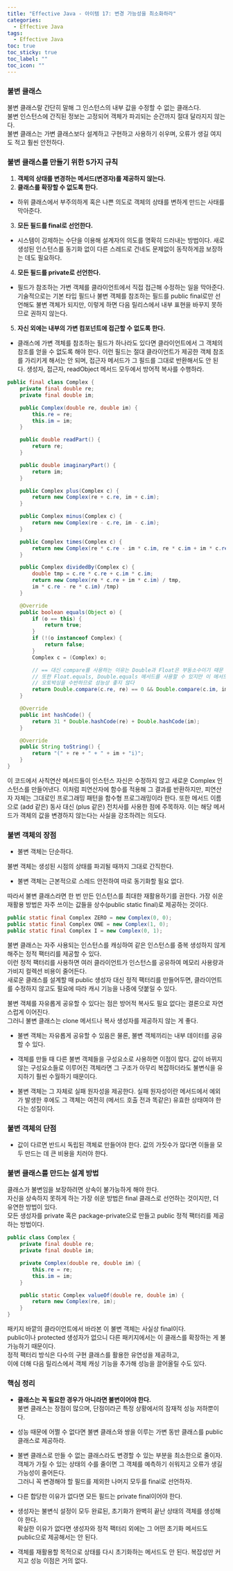 ```yaml
---
title: "Effective Java - 아이템 17: 변경 가능성을 최소화하라"
categories:
  - Effective Java
tags:
  - Effective Java
toc: true
toc_sticky: true
toc_label: ""
toc_icon: ""
---
```


### 불변 클래스

불변 클래스랄 간단히 말해 그 인스턴스의 내부 값을 수정할 수 없는 클래스다. <br>
불변 인스턴스에 간직된 정보는 고정되어 객체가 파괴되는 순간까지 절대 달라지지 않는다. <br>
불변 클래스는 가변 클래스보다 설계하고 구현하고 사용하기 쉬우며, 오류가 생길 여지도 적고 훨씬 안전하다.<br>

### 불변 클래스를 만들기 위한 5가지 규칙

1. **객체의 상태를 변경하는 메서드(변경자)를 제공하지 않는다.**
2. **클래스를 확장할 수 없도록 한다.**
- 하위 클래스에서 부주의하게 혹은 나쁜 의도로 객체의 상태를 변하게 만드는 사태를 막아준다.

3. **모든 필드를 final로 선언한다.**
- 시스템이 강제하는 수단을 이용해 설계자의 의도를 명확히 드러내는 방법이다. 새로 생성된 인스턴스를 동기화 없이 다른 스레드로 건네도 문제없이 동작하게끔 보장하는 데도 필요하다.

4. **모든 필드를 private로 선언한다.**
- 필드가 참조하는 가변 객체를 클라이언트에서 직접 접근해 수정하는 일을 막아준다. 기술적으로는 기본 타입 필드나 불변 객체를 참조하는 필드를 public final로만 선언해도 불변 객체가 되지만, 이렇게 하면
  다음 릴리스에서 내부 표현을 바꾸지 못하므로 권하지 않는다.

5. **자신 외에는 내부의 가변 컴포넌트에 접근할 수 없도록 한다.**
- 클래스에 가변 객체를 참조하는 필드가 하나라도 있다면 클라이언트에서 그 객체의 참조를 얻을 수 없도록 해야 한다. 이런 필드는 절대 클라이언트가 제공한 객체 참조를 가리키게 해서는 안 되며, 접근자 메서드가 그
  필드를 그대로 반환해서도 안 된다. 생성자, 접근자, readObject 메서드 모두에서 방어적 복사를 수행하라.

```java
public final class Complex {
    private final double re;
    private final double im;

    public Complex(double re, double im) {
        this.re = re;
        this.im = im;
    }

    public double readPart() {
        return re;
    }

    public double imaginaryPart() {
        return im;
    }

    public Complex plus(Complex c) {
        return new Complex(re + c.re, im + c.im);
    }

    public Complex minus(Complex c) {
        return new Complex(re - c.re, im - c.im);
    }

    public Complex times(Complex c) {
        return new Complex(re * c.re - im * c.im, re * c.im + im * c.re);
    }

    public Complex dividedBy(Complex c) {
        double tmp = c.re * c.re + c.im * c.im;
        return new Complex(re * c.re + im * c.im) / tmp,
        im * c.re - re * c.im) /tmp)
    }

    @Override
    public boolean equals(Object o) {
        if (o == this) {
            return true;
        }
        if (!(o instanceof Complex) {
            return false;
        }
        Complex c = (Complex) o;

        // == 대신 compare를 사용하는 이유는 Double과 Float은 부동소수이기 때문
        // 또한 Float.equals, Double.equals 메서드를 사용할 수 있지만 이 메서드들은
        // 오토박싱을 수반하므로 성능상 좋지 않다
        return Double.compare(c.re, re) == 0 && Double.compare(c.im, im) == 0;
    }

    @Override
    public int hashCode() {
        return 31 * Double.hashCode(re) + Double.hashCode(im);
    }

    @Override
    public String toString() {
        return "(" + re + " + " + im + "i)";
    }
}
```

이 코드에서 사칙연산 메서드들이 인스턴스 자신은 수정하지 않고 새로운 Complex 인스턴스를 만들어낸다. 이처럼 피연산자에 함수를 적용해 그 결과를 반환하지만, 피연산자 자체는 그대로인 프로그래밍 패턴을 함수형
프로그래밍이라 한다. 또한 메서드 이름으로 (add 같은) 동사 대신 (plus 같은) 전치사를 사용한 점에 주목하자. 이는 해당 메서드가 객체의 값을 변경하지 않는다는 사실을 강조하려는 의도다.

### 불변 객체의 장점

- 불변 객체는 단순하다.

불변 객체는 생성된 시점의 상태를 파괴될 때까지 그대로 간직한다.

- 불변 객체는 근본적으로 스레드 안전하여 따로 동기화할 필요 없다.

따라서 불변 클래스라면 한 번 만든 인스턴스를 최대한 재활용하기를 권한다. 가장 쉬운 재활용 방법은 자주 쓰이는 값들을 상수(public static final)로 제공하는 것이다.

```java
public static final Complex ZERO = new Complex(0, 0);
public static final Complex ONE = new Complex(1, 0);
public static final Complex I = new Complex(0, 1);
```

불변 클래스는 자주 사용되는 인스턴스를 캐싱하여 같은 인스턴스를 중복 생성하지 않게 해주는 정적 팩터리를 제공할 수 있다.<br> 
이런 정적 팩터리를 사용하면 여러 클라이언트가 인스턴스를 공유하여 메모리 사용량과 가비지 컬렉션 비용이 줄어든다.<br> 
새로운 클래스를 설계할 때 public 생성자 대신 정적 팩터리를 만들어두면, 클라이언트를 수정하지 않고도 필요에 따라 캐시 기능을 나중에 덧붙일 수 있다.

불변 객체를 자유롭게 공유할 수 있다는 점은 방어적 복사도 필요 없다는 결론으로 자연스럽게 이어진다.<br> 
그러니 불변 클래스는 clone 메서드나 복사 생성자를 제공하지 않는 게 좋다.

- 불변 객체는 자유롭게 공유할 수 있음은 물론, 불변 객체끼리는 내부 데이터를 공유할 수 있다.
- 객체를 만들 때 다른 불변 객체들을 구성요소로 사용하면 이점이 많다.
값이 바뀌지 않는 구성요소들로 이루어진 객체라면 그 구조가 아무리 복잡하더라도 불변식을 유지하기 훨씬 수월하기 때문이다.

- 불변 객체는 그 자체로 실패 원자성을 제공한다.
실패 원자성이란 메서드에서 예외가 발생한 후에도 그 객체는 여전히 (메서드 호출 전과 똑같은) 유효한 상태여야 한다는 성질이다.

### 불변 객체의 단점

- 값이 다르면 반드시 독립된 객체로 만들어야 한다.
값의 가짓수가 많다면 이들을 모두 만드는 데 큰 비용을 치러야 한다.

### 불변 클래스를 만드는 설계 방법

클래스가 불변임을 보장하려면 상속이 불가능하게 해야 한다.<br> 
자신을 상속하지 못하게 하는 가장 쉬운 방법은 final 클래스로 선언하는 것이지만, 더 유연한 방법이 있다.<br> 
모든 생성자를 private 혹은 package-private으로 만들고 public 정적 팩터리를 제공하는 방법이다.

```java
public class Complex {
    private final double re;
    private final double im;

    private Complex(double re, double im) {
        this.re = re;
        this.im = im;
    }

    public static Complex valueOf(double re, double im) {
        return new Complex(re, im);
    }
}
```

패키지 바깥의 클라이언트에서 바라본 이 불변 객체는 사실상 final이다.<br> 
public이나 protected 생성자가 없으니 다른 패키지에서는 이 클래스를 확장하는 게 불가능하기 때문이다.<br> 
정적 팩터리 방식은 다수의 구현 클래스를 활용한 유연성을 제공하고,<br> 
이에 더해 다음 릴리스에서 객체 캐싱 기능을 추가해 성능을 끌어올릴 수도 있다.

### 핵심 정리

- **클래스는 꼭 필요한 경우가 아니라면 불변이어야 한다.**<br>
불변 클래스는 장점이 많으며, 단점이라곤 특정 상황에서의 잠재적 성능 저하뿐이다.<br>

- 성능 때문에 어쩔 수 없다면 불변 클래스와 쌍을 이루는 가변 동반 클래스를 public 클래스로 제공하라.<br>

- 불변 클래스로 만들 수 없는 클래스라도 변경할 수 있는 부분을 최소한으로 줄이자.<br>
객체가 가질 수 있는 상태의 수를 줄이면 그 객체를 예측하기 쉬워지고 오류가 생길 가능성이 줄어든다.<br>
그러니 꼭 변경해야 할 필드를 제외한 나머지 모두를 final로 선언하자.<br>

- 다른 합당한 이유가 없다면 모든 필드는 private final이어야 한다.<br>

- 생성자는 불변식 설정이 모두 완료된, 초기화가 완벽히 끝난 상태의 객체를 생성해야 한다.<br>
확실한 이유가 없다면 생성자와 정적 팩터리 외에는 그 어떤 초기화 메서드도 public으로 제공해서는 안 된다.<br>

- 객체를 재활용할 목적으로 상태를 다시 초기화하는 메서드도 안 된다. 복잡성만 커지고 성능 이점은 거의 없다.
